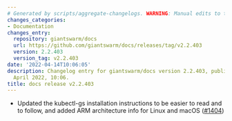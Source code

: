 ```yaml
---
# Generated by scripts/aggregate-changelogs. WARNING: Manual edits to this files will be overwritten.
changes_categories:
- Documentation
changes_entry:
  repository: giantswarm/docs
  url: https://github.com/giantswarm/docs/releases/tag/v2.2.403
  version: 2.2.403
  version_tag: v2.2.403
date: '2022-04-14T10:06:05'
description: Changelog entry for giantswarm/docs version 2.2.403, published on 14
  April 2022, 10:06.
title: docs release v2.2.403
---
```


- Updated the kubectl-gs installation instructions to be easier to read and to follow, and added ARM architecture info for Linux and macOS ([#1404](https://github.com/giantswarm/docs/pull/1404))
